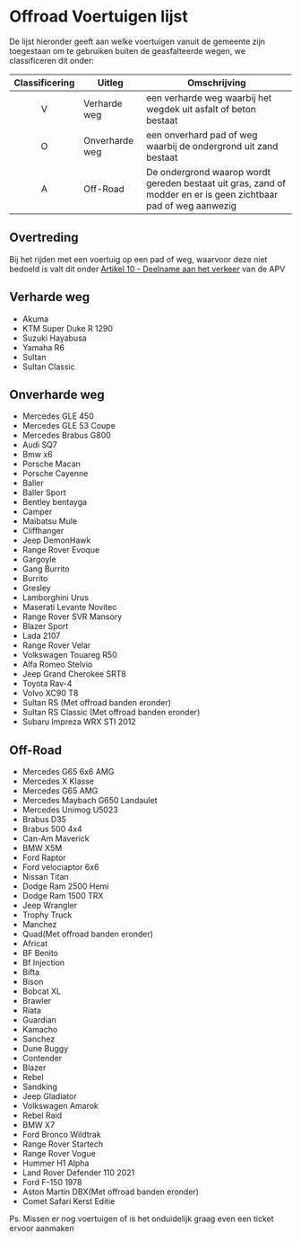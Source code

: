 # Offroad Voertuigen lijst

De lijst hieronder geeft aan welke voertuigen vanuit de gemeente zijn toegestaan om te gebruiken buiten de geasfalteerde wegen, we classificeren dit onder:

| Classificering | Uitleg | Omschrijving |
|:---:|---|---|
|V| Verharde weg | een verharde weg waarbij het wegdek uit asfalt of beton bestaat |
|O| Onverharde weg | een onverhard pad of weg waarbij de ondergrond uit zand bestaat |
|A| Off-Road | De ondergrond waarop wordt gereden bestaat uit gras, zand of modder en er is geen zichtbaar pad of weg aanwezig |

## Overtreding

Bij het rijden met een voertuig op een pad of weg, waarvoor deze niet bedoeld is valt dit onder [Artikel 10 - Deelname aan het verkeer](https://wetboek.wavetestserver.nl/apv/#artikel-10-deelname-aan-het-verkeer) van de APV

## Verharde weg

* Akuma
* KTM Super Duke R 1290
* Suzuki Hayabusa
* Yamaha R6
* Sultan
* Sultan Classic

## Onverharde weg

* Mercedes GLE 450
* Mercedes GLE 53 Coupe
* Mercedes Brabus G800
* Audi SQ7
* Bmw x6
* Porsche Macan
* Porsche Cayenne
* Baller
* Baller Sport
* Bentley bentayga
* Camper
* Maibatsu Mule
* Cliffhanger
* Jeep DemonHawk
* Range Rover Evoque
* Gargoyle
* Gang Burrito
* Burrito
* Gresley
* Lamborghini Urus
* Maserati Levante Novitec
* Range Rover SVR Mansory
* Blazer Sport
* Lada 2107
* Range Rover Velar
* Volkswagen Touareg R50
* Alfa Romeo Stelvio
* Jeep Grand Cherokee SRT8
* Toyota Rav-4
* Volvo XC90 T8
* Sultan RS (Met offroad banden eronder)
* Sultan RS Classic (Met offroad banden eronder)
* Subaru Impreza WRX STI 2012

## Off-Road

* Mercedes G65 6x6 AMG
* Mercedes X Klasse
* Mercedes G65 AMG
* Mercedes Maybach G650 Landaulet
* Mercedes Unimog U5023
* Brabus D35
* Brabus 500 4x4
* Can-Am Maverick
* BMW X5M
* Ford Raptor
* Ford velociaptor 6x6
* Nissan Titan
* Dodge Ram 2500 Hemi
* Dodge Ram 1500 TRX
* Jeep Wrangler
* Trophy Truck
* Manchez
* Quad(Met offroad banden eronder)
* Africat
* BF Benito
* Bf Injection
* Bifta
* Bison
* Bobcat XL
* Brawler
* Riata
* Guardian
* Kamacho
* Sanchez
* Dune Buggy
* Contender
* Blazer
* Rebel
* Sandking
* Jeep Gladiator
* Volkswagen Amarok
* Rebel Raid
* BMW X7
* Ford Bronco Wildtrak
* Range Rover Startech
* Range Rover Vogue
* Hummer H1 Alpha
* Land Rover Defender 110 2021
* Ford F-150 1978
* Aston Martin DBX(Met offroad banden eronder)
* Comet Safari Kerst Editie

Ps. Missen er nog voertuigen of is het onduidelijk graag even een ticket ervoor aanmaken